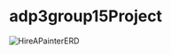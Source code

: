 # adp3group15Project
![HireAPainterERD](https://user-images.githubusercontent.com/88936431/230563871-948cbfb5-cb7b-4278-94b1-0755d53214f0.jpg)
